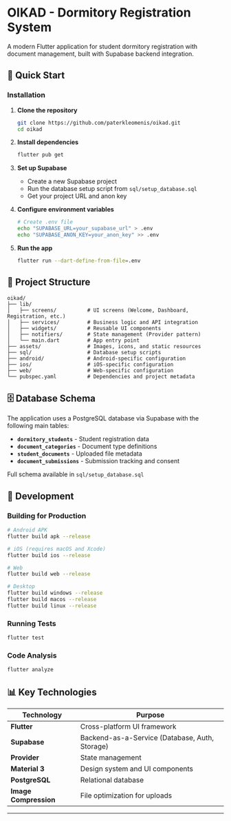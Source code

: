 # OIKAD - Dormitory Registration System

A modern Flutter application for student dormitory registration with document management, built with Supabase backend integration.

## 🚀 Quick Start

### Installation

1. **Clone the repository**
   ```bash
   git clone https://github.com/paterkleomenis/oikad.git
   cd oikad
   ```

2. **Install dependencies**
   ```bash
   flutter pub get
   ```

3. **Set up Supabase**
   - Create a new Supabase project
   - Run the database setup script from `sql/setup_database.sql`
   - Get your project URL and anon key

4. **Configure environment variables**
   ```bash
   # Create .env file
   echo "SUPABASE_URL=your_supabase_url" > .env
   echo "SUPABASE_ANON_KEY=your_anon_key" >> .env
   ```

5. **Run the app**
   ```bash
   flutter run --dart-define-from-file=.env
   ```

## 📁 Project Structure

```
oikad/
├── lib/
│   ├── screens/          # UI screens (Welcome, Dashboard, Registration, etc.)
│   ├── services/         # Business logic and API integration
│   ├── widgets/          # Reusable UI components
│   ├── notifiers/        # State management (Provider pattern)
│   └── main.dart         # App entry point
├── assets/               # Images, icons, and static resources
├── sql/                  # Database setup scripts
├── android/              # Android-specific configuration
├── ios/                  # iOS-specific configuration
├── web/                  # Web-specific configuration
└── pubspec.yaml          # Dependencies and project metadata
```

## 🗄️ Database Schema

The application uses a PostgreSQL database via Supabase with the following main tables:

- **`dormitory_students`** - Student registration data
- **`document_categories`** - Document type definitions
- **`student_documents`** - Uploaded file metadata
- **`document_submissions`** - Submission tracking and consent

Full schema available in `sql/setup_database.sql`

## 🔧 Development

### Building for Production

```bash
# Android APK
flutter build apk --release

# iOS (requires macOS and Xcode)
flutter build ios --release

# Web
flutter build web --release

# Desktop
flutter build windows --release
flutter build macos --release
flutter build linux --release
```

### Running Tests

```bash
flutter test
```

### Code Analysis

```bash
flutter analyze
```

## 📊 Key Technologies

| Technology | Purpose |
|------------|---------|
| **Flutter** | Cross-platform UI framework |
| **Supabase** | Backend-as-a-Service (Database, Auth, Storage) |
| **Provider** | State management |
| **Material 3** | Design system and UI components |
| **PostgreSQL** | Relational database |
| **Image Compression** | File optimization for uploads |


---

